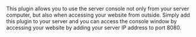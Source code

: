 This plugin allows you to use the server console not only from your server computer,
but also when accessing your website from outside. 
Simply add this plugin to your server and you can access the console window by 
accessing your website by adding your server IP address to port 8080.

